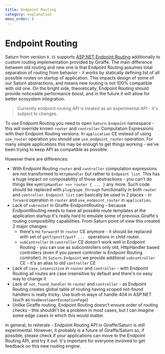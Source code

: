 ```yaml
---
title: Endpoint Routing
category: explanation
menu_order: 8
---
```


# Endpoint Routing

Saturn from version `0.15` supports [ASP.NET Endpoint Routing](https://docs.microsoft.com/en-us/aspnet/core/fundamentals/routing?view=aspnetcore-3.1) additionally to custom routing implementation provided by Giraffe. The main difference between old routing and new one is that Endpoint Routing assumes total separation of routing from behavior - it works by statically defining list of all possible routes on startup of application. This impacts design of some of our Saturn abstractions, and means new routing is not 100% compatible with old one. On the bright side, theoretically, Endpoint Routing should provide noticeable performance boost, and in the future it will allow for better ecosystem integration.

> Currently endpoint routing API is treated as an experimental API - it's subject to changes.

To use Endpoint Routing you need to open `Saturn.Endpoint` namespace - this will override known `router` and `controller` Computation Expressions with their Endpoint Routing versions. In `application` CE instead of using `use_router` operation you should use `use_endpoint_router` operation. For many simple applications this may be enough to get things working - we've been trying to keep API as compatible as possible.

However there are differences:

* With Endpoint Routing `router` and `controller` computation expressions are not transformed to `HttpHandler` but rather to `Endpoint list`. This has a huge impact on composability of those abstractions - you can't do things like `myHttpHandler >=> router { ... }` any more. Such code should be replaced with `plug/pipe_through` functionality in both `router` and `controller`. `Endpoint list` can basically be used in 2 places - in `forward` operation in `router` and `use_endpoint_router` in `application`.
* Lack of `subroutef` in Giraffe-EndpointRouting - because EndpointRouting needs to have all possible route templates at the application startup it's really hard to emulate some of previous Giraffe's routing composibility capabilities. From Saturn point of view this created 2 major changes:
  - there's no `forwardf` in `router` CE anymore - it should be replaced with set of `getf/postf/putf ... ` operations in child router.
  - `subController` in `controller` CE doesn't work well in Endpoint Routing - you can use as subcontrollers only old, HttpHandler based controllers (even if you parent controller is Endpoint Routing controller). In `Saturn.Endpoint` we provide additonal `subcontroller` CE - it's an alias to old `controller` CE
* Lack of `case_insensitive` in `router` and `controller` - with Endpoint Routing all routes are case insensitive by default and there's no easy way to change it
* Lack of `not_found_handler` in `router` and `controller` - as Endpoint Routing creates global table of routing having scoped not-found handlers is really tricky. Use built-in ways of handle 404 in ASP.NET (such as `UseDeveloperExceptionPage`)
* Unlike Giraffe routing, Endpoint Routing doesn't ensure order of routing checks - this shouldn't be a problem in most cases, but I can imagine some edge cases in which this would matter.

In general, to reiterate - Endpoint Routing API in Giraffe/Saturn is still experimental. However, it probably is a future of Giraffe/Saturn so, if possible, please check if your applications can move to the Endpoint Routing API, and try it out. It's important for everyone involved to get feedback on this new routing engine.
